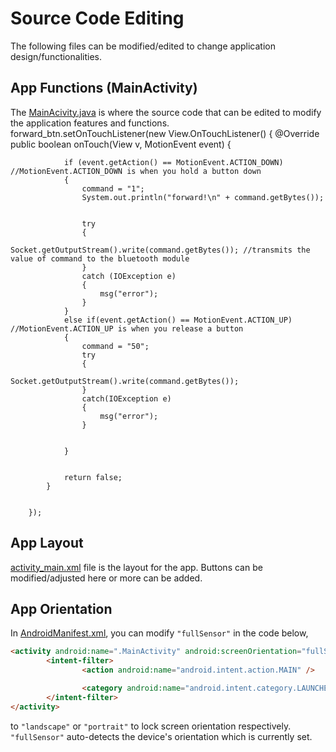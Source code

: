 # Source Code Editing
The following files can be modified/edited to change application design/functionalities.

## App Functions (MainActivity)
The [MainAcivity.java](/app/src/main/java/com/example/controlapp310/MainActivity.java/) is where the source code that can be edited to modify the application features and functions.  
        forward_btn.setOnTouchListener(new View.OnTouchListener() {
            @Override
            public boolean onTouch(View v, MotionEvent event) {


                if (event.getAction() == MotionEvent.ACTION_DOWN) //MotionEvent.ACTION_DOWN is when you hold a button down
                {
                    command = "1";
                    System.out.println("forward!\n" + command.getBytes());


                    try
                    {
                        Socket.getOutputStream().write(command.getBytes()); //transmits the value of command to the bluetooth module
                    }
                    catch (IOException e)
                    {
                        msg("error");
                    }
                }
                else if(event.getAction() == MotionEvent.ACTION_UP) //MotionEvent.ACTION_UP is when you release a button
                {
                    command = "50";
                    try
                    {
                        Socket.getOutputStream().write(command.getBytes());
                    }
                    catch(IOException e)
                    {
                        msg("error");
                    }


                }


                return false;
            }


        });

## App Layout
[activity_main.xml](/app/src/main/res/layout/activity_main.xml/) file is the layout for the app. Buttons can be modified/adjusted here or more can be added. 

## App Orientation
In [AndroidManifest.xml](/app/src/main/AndroidManifest.xml/), you can modify `"fullSensor"` in the code below, 

```html
<activity android:name=".MainActivity" android:screenOrientation="fullSensor">
        <intent-filter>
                <action android:name="android.intent.action.MAIN" />

                <category android:name="android.intent.category.LAUNCHER" />
        </intent-filter>
</activity>
  ```
  to `"landscape"` or `"portrait"` to lock screen orientation respectively. `"fullSensor"` auto-detects the device's orientation which is currently set.
